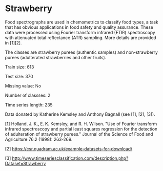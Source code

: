 # Strawberry

Food spectrographs are used in chemometrics to classify food types, a task that has obvious applications in food safety and quality assurance. These data were processed using Fourier transform infrared (FTIR) spectroscopy with attenuated total reflectance (ATR) sampling. More details are provided in [1][2].

The classes are strawberry purees (authentic samples) and non-strawberry purees (adulterated strawberries and other fruits).

Train size: 613

Test size: 370

Missing value: No

Number of classses: 2

Time series length: 235

Data donated by Katherine Kemsley and Anthony Bagnall (see [1], [2], [3]).

[1] Holland, J. K., E. K. Kemsley, and R. H. Wilson. "Use of Fourier transform infrared spectroscopy and partial least squares regression for the detection of adulteration of strawberry purees." Journal of the Science of Food and Agriculture 76.2 (1998): 263-269.

[2] https://csr.quadram.ac.uk/example-datasets-for-download/

[3] http://www.timeseriesclassification.com/description.php?Dataset=Strawberry